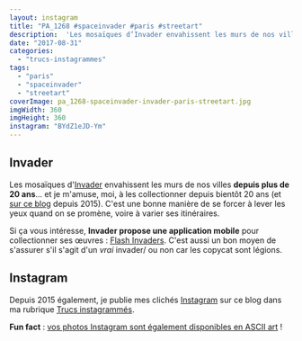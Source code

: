 ```yaml
---
layout: instagram
title: "PA_1268 #spaceinvader #paris #streetart"
description:  'Les mosaïques d’Invader envahissent les murs de nos villes depuis plus de 20 ans… et je m’amuse, moi, à les collectionner depuis bientôt 20 ans (et sur ce blog depuis 2015). C’est une bonne manière de se forcer à lever les yeux quand on se promène, voire à varier ses itinéraires.'
date: "2017-08-31"
categories: 
  - "trucs-instagrammes"
tags: 
  - "paris"
  - "spaceinvader"
  - "streetart"
coverImage: pa_1268-spaceinvader-invader-paris-streetart.jpg
imgWidth: 360
imgHeight: 360
instagram: "BYdZ1eJD-Ym"
---
```


## Invader

Les mosaïques d'[Invader](https://fr.wikipedia.org/wiki/Invader_%28artiste%29) envahissent les murs de nos villes **depuis plus de 20 ans**... et je m'amuse, moi, à les collectionner depuis bientôt 20 ans (et [sur ce blog](https://www.6x8.org/tag/spaceinvader/) depuis 2015). C'est une bonne manière de se forcer à lever les yeux quand on se promène, voire à varier ses itinéraires.

Si ça vous intéresse, **Invader propose une application mobile** pour collectionner ses œuvres : [Flash Invaders](http://www.space-invaders.com/flashinvaders/). C'est aussi un bon moyen de s'assurer s'il s'agit d'un _vrai_ invader/ ou non car les copycat sont légions.

## Instagram

Depuis 2015 également, je publie mes clichés [Instagram](https://www.instagram.com/zemoko/) sur ce blog dans ma rubrique [Trucs instagrammés](/category/trucs-pris-en-photos/trucs-instagrammes/).

**Fun fact** : [vos photos Instagram sont également disponibles en ASCII art](/2016/01/le-saviez-tu-instagram-en-ascii-art/) !
